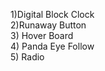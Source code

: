 1)Digital Block Clock  <br>
2)Runaway Button  <br>
3) Hover Board <br>
4) Panda Eye Follow <br>
5) Radio <br>

